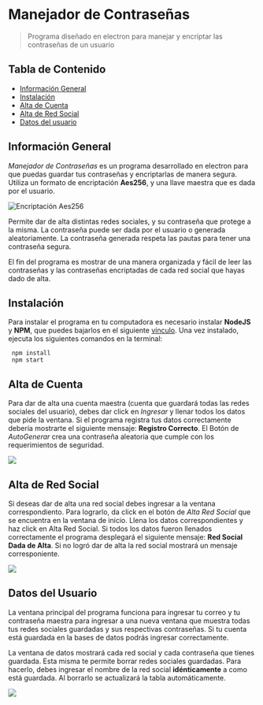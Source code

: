 # Manejador de Contraseñas
>Programa diseñado en electron para manejar y encriptar las contraseñas de un usuario

## Tabla de Contenido
* [Información General](#información-general)
* [Instalación](#instalación)
* [Alta de Cuenta](#alta-de-cuenta)
* [Alta de Red Social](#alta-de-red-social)
* [Datos del usuario](#datos-del-usuario)

## Información General 

*Manejador de Contraseñas* es un programa desarrollado en electron para que puedas guardar tus contraseñas y encriptarlas de manera segura. Utiliza un formato de encriptación **Aes256**, y una llave maestra que es dada por el usuario. 

  ![](https://i.imgur.com/YrEz37G.png "Encriptación Aes256")

Permite dar de alta distintas redes sociales, y su contraseña que protege a la misma. La contraseña puede ser dada por el usuario o generada aleatoriamente. La contraseña generada respeta las pautas para tener una contraseña segura.

El fin del programa es mostrar de una manera organizada y fácil de leer las contraseñas y las contraseñas encriptadas de cada red social que hayas dado de alta.

## Instalación 

Para instalar el programa en tu computadora es necesario instalar **NodeJS** y **NPM**, que puedes bajarlos en el siguiente [vínculo](https://nodejs.org/en/). Una vez instalado, ejecuta los siguientes comandos en la terminal:
 ```
  npm install 
  npm start
```

## Alta de Cuenta 

Para dar de alta una cuenta maestra (cuenta que guardará todas las redes sociales del usuario), debes dar click en *Ingresar* y llenar todos los datos que pide la ventana. Si el programa registra tus datos correctamente debería mostrarte el siguiente mensaje: **Registro Correcto**.
El Botón de *AutoGenerar* crea una contraseña aleatoria que cumple con los requerimientos de seguridad.

  ![](https://i.imgur.com/JNkWSoE.png)

## Alta de Red Social

Si deseas dar de alta una red social debes ingresar a la ventana correspondiento. Para lograrlo, da click en el botón de *Alta Red Social* que se encuentra en la ventana de inicio. Llena los datos correspondientes y haz click en Alta Red Social. Si todos los datos fueron llenados correctamente el programa desplegará el siguiente mensaje: **Red Social Dada de Alta**. Si no logró dar de alta la red social mostrará un mensaje corresponiente.

  ![](https://i.imgur.com/RCSNW4h.png)

## Datos del Usuario

La ventana principal del programa funciona para ingresar tu correo y tu contraseña maestra para ingresar a una nueva ventana que muestra todas tus redes sociales guardadas y sus respectivas contraseñas. Si tu cuenta está guardada en la bases de datos podrás ingresar correctamente.

La ventana de datos mostrará cada red social y cada contraseña que tienes guardada. Esta misma te permite borrar redes sociales guardadas. Para hacerlo, debes ingresar el nombre de la red social **idénticamente** a como está guardada. Al borrarlo se actualizará la tabla automáticamente.

  ![](https://i.imgur.com/DKQmD7d.png)